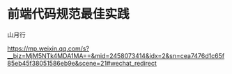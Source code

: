 # 前端代码规范最佳实践



山月行

https://mp.weixin.qq.com/s?__biz=MjM5NTk4MDA1MA==&mid=2458073414&idx=2&sn=cea7476d1c65f85eb45f38051586eb9e&scene=21#wechat_redirect